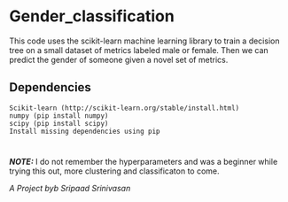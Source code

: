 # Gender_classification
This code uses the scikit-learn machine learning library to train a decision tree on a small dataset of metrics labeled male or female. Then we can predict the gender of someone given a novel set of metrics.

## Dependencies
    Scikit-learn (http://scikit-learn.org/stable/install.html)
    numpy (pip install numpy)
    scipy (pip install scipy)
    Install missing dependencies using pip
#
__*NOTE:*__ I do not remember the hyperparameters and was a beginner while trying this out, more clustering and classificaton to come.

*A Project byb Sripaad Srinivasan*
